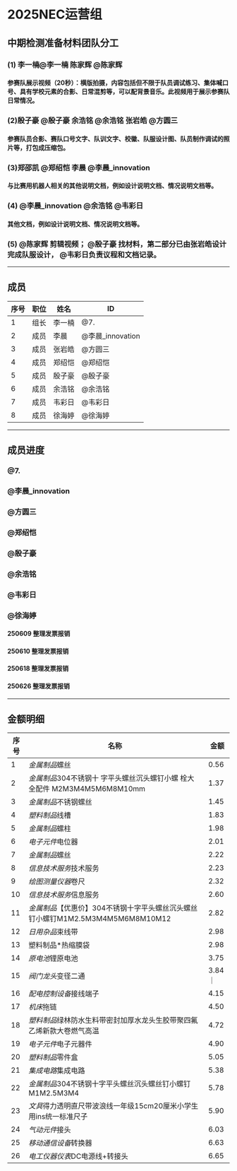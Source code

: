 # 2025NEC运营组

## 中期检测准备材料团队分工

### (1) 李一楠@李一楠 陈家辉 @陈家辉 
####   参赛队展示视频（20秒）：横版拍摄，内容包括但不限于队员调试练习、集体喊口号、具有学校元素的合影、日常混剪等，可以配背景音乐。此视频用于展示参赛队日常情况。

### (2)殷子豪 @殷子豪 余浩铭 @余浩铭 张岩皓 @方圆三
####    参赛队员合影、赛队口号文字、队训文字、校徽、队服设计图、队员制作调试的照片等，打包成压缩包。

###  (3)郑邵凯 @郑绍恺 李晨 @李晨_innovation 
####  与比赛用机器人相关的其他说明文档，例如设计说明文档、情况说明文档等。

###  (4) @李晨_innovation  @余浩铭 @韦彩日
#### 其他文档，例如设计说明文档、情况说明文档等。 

###  (5) @陈家辉 剪辑视频；  @殷子豪 找材料，第二部分已由张岩皓设计完成队服设计， @韦彩日负责议程和文档记录。

---
## 成员
|序号 |职位 | 姓名  | ID|
|---|---|---|---|
| 1 |组长|李一楠| @7. |
| 2 |成员|李晨| @李晨_innovation |
| 3 |成员|张岩皓| @方圆三 |
| 4 |成员|郑绍恺| @郑绍恺 |
| 5 |成员|殷子豪| @殷子豪 |
| 6 |成员|余浩铭| @余浩铭 |
| 7 |成员|韦彩日| @韦彩日 |
| 8 |成员|徐海婷| @徐海婷 |
---
## 成员进度
### @7. 
### @李晨_innovation 
### @方圆三 
### @郑绍恺 
### @殷子豪 
### @余浩铭 
### @韦彩日 
### @徐海婷
#### 250609 整理发票报销
#### 250610 整理发票报销
#### 250618 整理发票报销
#### 250626 整理发票报销
---
## 金额明细
| 序号 | 名称                                                | 金额   |
|----|---------------------------------------------------|------|
| 1  | *金属制品*螺丝                                          | 0.56 |
| 2  | *金属制品*304不锈钢十 字平头螺丝沉头螺钉小螺 栓大全配件 M2M3M4M5M6M8M10mm | 1.37 |
| 3  | *金属制品*不锈钢螺丝                                       | 1.45 |
| 4  | *塑料制品*线槽                                          | 1.83 |
| 5  | *金属制品*螺柱                                          | 1.98 |
| 6  | *电子元件*电位器                                         | 2.01 |
| 7  | *金属制品*螺丝                                          | 2.22 |
| 8  | *信息技术服务*技术服务                                      | 2.23 |
| 9  | *绘图测量仪器*卷尺                                        | 2.32 |
| 10  |*信息技术服务*信息服务                                     | 2.60 |
| 11  |*金属制品*【优惠价】304不锈钢十字平头螺丝沉头螺丝钉小螺钉M1M2.5M3M4M5M6M8M10M12| 2.82 |
| 12  |*日用杂品*束线带                                          | 2.98 |
| 13  |塑料制品*热缩膜袋                                          | 2.98 |
| 14  |*原电池*锂原电池                                          | 3.75 |
| 15  | *阀门龙头*变径二通                                          |3.84｜
| 16  |*配电控制设备*接线端子                                    | 4.15 |
| 17  |*机床*拖链                                              | 4.50 |
| 18  |*塑料制品*绿林防水生料带密封加厚水龙头生胶带聚四氟乙烯新款大卷燃气高温| 4.72 |
| 19  |*电子元件*电子元器件                                         | 4.90 |
| 20  |*塑料制品*零件盒                                            | 5.05 |
| 21  |*集成电路*集成电路                                         | 5.38 |
| 22  |*金属制品*304不锈钢十字平头螺丝沉头螺丝钉小螺钉M1M2.5M3M4      | 5.78 |
| 23  |*文具*得力透明直尺带波浪线一年级15cm20厘米小学生用ins统一标准尺子| 5.90 |
| 24  |*气动元件*接头                                            | 6.03 |
| 25  |*移动通信设备*转换器                                       | 6.63 |
| 26  |*电工仪器仪表*DC电源线+转接头                               | 6.65 |